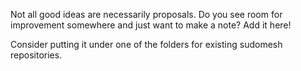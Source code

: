 Not all good ideas are necessarily proposals. Do you see room for improvement somewhere and just want to make a note? Add it here!

Consider putting it under one of the folders for existing sudomesh repositories.
